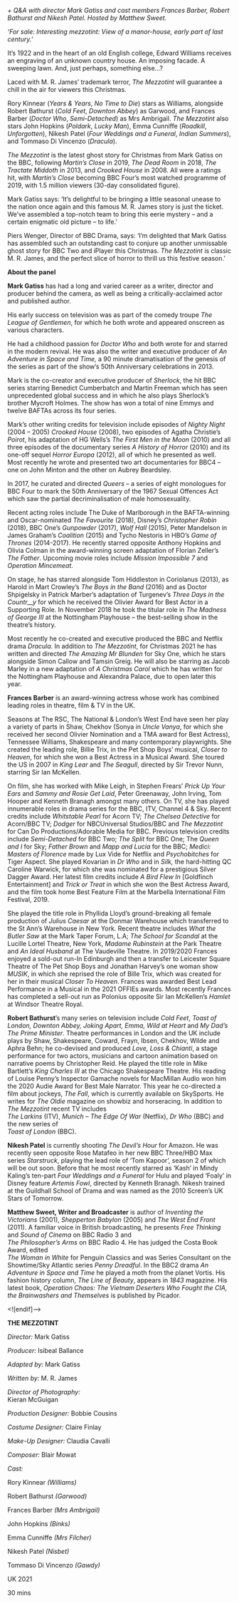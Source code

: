 
_+ Q&A with director Mark Gatiss and cast members Frances Barber, Robert Bathurst  and Nikesh Patel. Hosted by Matthew Sweet._

_‘For sale: Interesting mezzotint: View of a manor-house, early part of last century.’_

It’s 1922 and in the heart of an old English college, Edward Williams receives an engraving of an unknown country house. An imposing facade. A sweeping lawn. And, just perhaps, something else…?

Laced with M. R. James’ trademark terror, _The Mezzotint_ will guarantee a chill in the air for viewers this Christmas.

Rory Kinnear (_Years & Years_, _No Time to Die_) stars as Williams, alongside Robert Bathurst (_Cold_ _Feet_, _Downton_ _Abbey_) as Garwood, and Frances Barber (_Doctor_ _Who_, _Semi-Detached_) as  Mrs Ambrigail. _The_ _Mezzotint_ also stars John Hopkins (_Poldark_, _Lucky_ _Man_), Emma Cunniffe (_Roadkill_, _Unforgotten_), Nikesh Patel (_Four Weddings and a Funeral_, _Indian_ _Summers_), and Tommaso Di Vincenzo (_Dracula_).

_The Mezzotint_ is the latest ghost story for Christmas from Mark Gatiss on the BBC, following _Martin’s Close_ in 2019, _The Dead Room_ in 2018, _The_ _Tractate_ _Middoth_ in 2013, and _Crooked_ _House_ in 2008. All were a ratings hit, with _Martin’s Close_ becoming BBC Four’s most watched programme of 2019, with 1.5 million viewers (30-day consolidated figure).

Mark Gatiss says: ‘It’s delightful to be bringing a little seasonal unease to the nation once again and this famous M. R. James story is just the ticket. We’ve assembled a top-notch team to bring this eerie mystery – and a certain enigmatic old picture – to life.’

Piers Wenger, Director of BBC Drama, says: ‘I’m delighted that Mark Gatiss has assembled such an outstanding cast to conjure up another unmissable ghost story for BBC Two and iPlayer this Christmas. _The Mezzotint_ is classic M. R. James, and the perfect slice of horror to thrill us this festive season.’

**About the panel**

**Mark Gatiss** has had a long and varied career as a writer, director and producer behind the camera, as well as being a critically-acclaimed actor and published author.

His early success on television was as part of the comedy troupe _The League of Gentlemen_, for which he both wrote and appeared onscreen as various characters.

He had a childhood passion for _Doctor Who_ and both wrote for and starred in the modern revival. He was also the writer and executive producer of _An Adventure in Space and Time,_ a  90 minute dramatisation of the genesis of the series as part of the show’s 50th Anniversary celebrations in 2013.

Mark is the co-creator and executive producer of _Sherlock_, the hit BBC series starring Benedict Cumberbatch and Martin Freeman which has seen unprecedented global success and in which he also plays Sherlock’s brother Mycroft Holmes. The show has won a total of nine Emmys and twelve BAFTAs across its four series.

Mark’s other writing credits for television include episodes of _Nighty Night_ (2004 – 2005) _Crooked House_ (2008), two episodes of Agatha Christie’s _Poirot_, his adaptation of HG Wells’s _The First Men in the Moon_ (2010) and all three episodes of the documentary series _A History of Horror_ (2010) and its one-off sequel _Horror Europa_ (2012), all of which he presented as well.  
Most recently he wrote and presented two art documentaries for BBC4 – one on John Minton and the other on Aubrey Beardsley.

In 2017, he curated and directed _Queers_ – a series of eight monologues for BBC Four to mark the 50th Anniversary of the 1967 Sexual Offences Act which saw the partial decriminalisation of male homosexuality.

Recent acting roles include The Duke of Marlborough in the BAFTA-winning and Oscar-nominated _The Favourite_ (2018), Disney’s _Christopher Robin_ (2018), BBC One’s _Gunpowder_ (2017), _Wolf Hall_ (2015), Peter Mandelson in James Graham’s _Coalition_ (2015) and Tycho Nestoris in HBO’s _Game of Thrones_ (2014-2017). He recently starred opposite Anthony Hopkins and Olivia Colman in the award-winning screen adaptation of Florian Zeller’s _The Father_. Upcoming movie roles include _Mission Impossible 7_ and _Operation Mincemeat_.

On stage, he has starred alongside Tom Hiddleston in Coriolanus (2013), as Harold in Mart Crowley’s _The Boys in the Band_ (2016) and as Doctor Shpigelsky in Patrick Marber’s adaptation of Turgenev’s _Three Days in the Countr__y_ for which he received the Olivier Award for Best Actor in a Supporting Role. In November 2018 he took the titular role in _The Madness of George III_ at the Nottingham Playhouse – the best-selling show in the theatre’s history.

Most recently he co-created and executive produced the BBC and Netflix drama _Dracula_.  In addition to _The Mezzotint_, for Christmas 2021 he has written and directed _The Amazing Mr Blunden_ for Sky One, which he stars alongside Simon Callow and Tamsin Greig. He will also be starring as Jacob Marley in a new adaptation of _A Christmas Carol_ which he has written for  
the Nottingham Playhouse and Alexandra Palace, due to open later this year.

**Frances Barber** is an award-winning actress whose work has combined leading roles in  theatre, film & TV in the UK.

Seasons at The RSC, The National & London’s West End have seen her play a variety of parts in Shaw, Chekhov (Sonya in _Uncle Vanya_, for which she received her second Olivier Nomination and a TMA award for Best Actress), Tennessee Williams, Shakespeare and many contemporary playwrights. She created the leading role, Billie Trix, in the Pet Shop Boys’ musical, _Closer to Heaven_, for which she won a Best Actress in a Musical Award. She toured the US in 2007 in _King Lear_ and _The Seagull_, directed by Sir Trevor Nunn, starring Sir Ian McKellen.

On film, she has worked with Mike Leigh, in Stephen Frears’ _Prick Up Your Ears_ and _Sammy and Rosie Get Laid_, Peter Greenaway, John Irving, Tom Hooper and Kenneth Branagh amongst many others. On TV, she has played innumerable roles in drama series for the BBC, ITV, Channel 4 & Sky. Recent credits include _Whitstable Pearl_ for Acorn TV; _The Chelsea Detective_ for Acorn/BBC TV; _Dodger_ for NBCUniversal Studios/BBC and _The Mezzotint_ for Can Do Productions/Adorable Media for BBC. Previous television credits include _Semi-Detached_ for BBC Two; _The Split_ for BBC One; The _Queen and I_ for Sky; _Father Brown_ and _Mapp and Lucia_ for the BBC; _Medici: Masters of Florence_ made by Lux Vide for Netflix and _Psychobitches_ for Tiger Aspect. She played Kovarian in _Dr Who_ and in _Silk,_ the hard-hitting QC Caroline Warwick, for which she was nominated for a prestigious Silver Dagger Award. Her latest film credits include  _A Bird Flew In_ [Goldfinch Entertainment] and _Trick or Treat_ in which she won the Best Actress Award, and the film took home Best Feature Film at the Marbella International Film Festival, 2019.

She played the title role in Phyllida Lloyd’s ground-breaking all female production of _Julius Caesar_ at the Donmar Warehouse which transferred to the St Ann’s Warehouse in New York. Recent theatre includes _What the Butler Saw_ at the Mark Taper Forum, L.A; _The School for Scandal_ at the Lucille Lortel Theatre, New York, _Madame Rubinstein_ at the Park Theatre and _An Ideal Husband_ at The Vaudeville Theatre. In 2019/2020 Frances enjoyed a sold-out run-In Edinburgh and then a transfer to Leicester Square Theatre of The Pet Shop Boys and Jonathan Harvey’s one woman show _MUSIK_, in which she reprised the role of Bille Trix, which was created for her in their musical _Closer To Heaven_. Frances was awarded Best Lead Performance in a Musical in the 2021 OFFIEs awards. Most recently Frances has completed a sell-out run as Polonius opposite Sir Ian McKellen’s _Hamlet_ at Windsor Theatre Royal.

**Robert Bathurst**’s many series on television include _Cold Feet_, _Toast of London, Downton Abbey, Joking Apart, Emma, Wild at Heart_ and _My Dad’s The Prime Minister_. Theatre performances in London and the UK include plays by Shaw, Shakespeare, Coward, Frayn, Ibsen, Chekhov, Wilde and Aphra Behn; he co-devised and produced _Love, Loss & Chianti_, a stage performance for two actors, musicians and cartoon animation based on narrative poems by Christopher Reid. He played the title role in Mike Bartlett’s _King Charles III_ at the Chicago Shakespeare Theatre. His reading of Louise Penny’s Inspector Gamache novels for MacMillan Audio won him the 2020 Audie Award for Best Male Narrator. This year he co-directed a film about jockeys, _The Fall_, which is currently available on SkySports. He writes for _The Oldie_ magazine on showbiz and horseracing. In addition to _The Mezzotint_ recent TV includes  
_The Larkins_ (ITV), _Munich – The Edge Of War_ (Netflix), _Dr Who_ (BBC) and the new series of  
_Toast of London_ (BBC).

**Nikesh Patel** is currently shooting _The Devil’s Hour_ for Amazon. He was recently seen opposite Rose Matafeo in her new BBC Three/HBO Max series _Starstruck_, playing the lead role of ‘Tom Kapoor’, season 2 of which will be out soon. Before that he most recently starred as ‘Kash’ in Mindy Kaling’s ten-part _Four Weddings and a Funeral_ for Hulu and played ‘Foaly’ in Disney feature _Artemis Fowl_, directed by Kenneth Branagh. Nikesh trained at the Guildhall School of Drama and was named as the 2010 Screen’s UK Stars of Tomorrow.

**Matthew Sweet, Writer and Broadcaster**  is author of _Inventing the Victorians_ (2001), _Shepperton Babylon_ (2005) and _The West End Front_ (2011). A familiar voice in British broadcasting, he presents _Free Thinking_ and _Sound of Cinema_ on BBC Radio 3 and  
_The Philosopher’s Arms_ on BBC Radio 4. He has judged the Costa Book Award, edited  
_The Woman in White_ for Penguin Classics and was Series Consultant on the Showtime/Sky Atlantic series _Penny Dreadful_. In the BBC2 drama _An Adventure in Space and Time_ he played a moth from the planet Vortis. His fashion history column, _The Line of Beauty_, appears in _1843_ magazine. His latest book, _Operation Chaos: The Vietnam Deserters Who Fought the CIA, the Brainwashers and Themselves_ is published by Picador.

<![endif]-->

**THE MEZZOTINT**

_Director:_ Mark Gatiss

_Producer:_ Isibeal Ballance

_Adapted by:_ Mark Gatiss

_Written by:_ M. R. James

_Director of Photography:_  
Kieran McGuigan

_Production Designer:_ Bobbie Cousins

_Costume Designer:_ Claire Finlay

_Make-Up Designer:_ Claudia Cavalli

_Composer:_ Blair Mowat

_Cast:_

Rory Kinnear _(Williams)_

Robert Bathurst _(Garwood)_

Frances Barber _(Mrs Ambrigail)_

John Hopkins _(Binks)_

Emma Cunniffe _(Mrs Filcher)_

Nikesh Patel _(Nisbet)_

Tommaso Di Vincenzo _(Gawdy)_

UK 2021

30 mins
<!--stackedit_data:
eyJoaXN0b3J5IjpbLTExMDYxMzA4OF19
-->